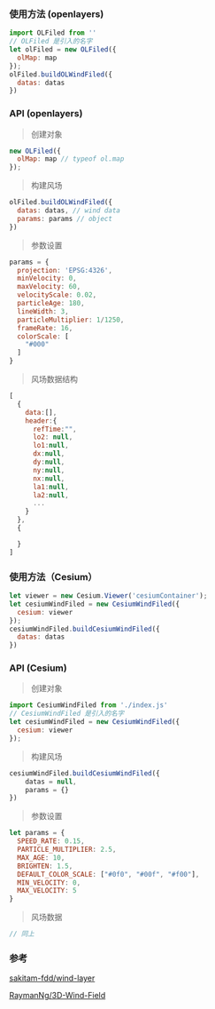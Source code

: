 ### 使用方法 (openlayers)

```javascript
import OLFiled from ''
// OLFiled 是引入的名字
let olFiled = new OLFiled({
  olMap: map
});
olFiled.buildOLWindFiled({
  datas: datas
})
```

### API (openlayers)

> 创建对象
```javascript
new OLFiled({
  olMap: map // typeof ol.map
});
```

> 构建风场

```javascript
olFiled.buildOLWindFiled({
  datas: datas, // wind data
  params: params // object
})
```
> 参数设置

```javascript
params = {
  projection: 'EPSG:4326',
  minVelocity: 0,
  maxVelocity: 60,
  velocityScale: 0.02,
  particleAge: 180,
  lineWidth: 3,
  particleMultiplier: 1/1250,
  frameRate: 16,
  colorScale: [
    "#000"
  ]
}
```
> 风场数据结构
```javascript
[
  {
    data:[],
    header:{
      refTime:"",
      lo2: null,
      lo1:null,
      dx:null,
      dy:null,
      ny:null,
      nx:null,
      la1:null,
      la2:null,
      ...
    }
  },
  {

  }
]
```

### 使用方法（Cesium）

```javascript
let viewer = new Cesium.Viewer('cesiumContainer');
let cesiumWindFiled = new CesiumWindFiled({
  cesium: viewer
});
cesiumWindFiled.buildCesiumWindFiled({
  datas: datas
})
```

### API (Cesium)

> 创建对象

```javascript
import CesiumWindFiled from './index.js'
// CesiumWindFiled 是引入的名字
let cesiumWindFiled = new CesiumWindFiled({
  cesium: viewer
});
```

> 构建风场

```javascript
cesiumWindFiled.buildCesiumWindFiled({
    datas = null,
    params = {}
})
```

> 参数设置

```javascript
let params = {
  SPEED_RATE: 0.15,
  PARTICLE_MULTIPLIER: 2.5,
  MAX_AGE: 10,
  BRIGHTEN: 1.5,
  DEFAULT_COLOR_SCALE: ["#0f0", "#00f", "#f00"],
  MIN_VELOCITY: 0,
  MAX_VELOCITY: 5
}
```

> 风场数据

```javascript
// 同上
```


### 参考


[sakitam-fdd/wind-layer](https://github.com/sakitam-fdd/wind-layer)

[RaymanNg/3D-Wind-Field](https://github.com/RaymanNg/3D-Wind-Field)

